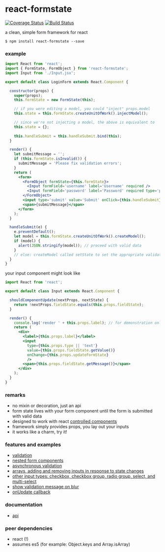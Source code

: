 # react-formstate

[![Coverage Status](https://coveralls.io/repos/github/dtrelogan/react-formstate/badge.svg?branch=master)](https://coveralls.io/github/dtrelogan/react-formstate?branch=master)
[![Build Status](https://travis-ci.org/dtrelogan/react-formstate.svg?branch=master)](https://travis-ci.org/dtrelogan/react-formstate)

a clean, simple form framework for react

    $ npm install react-formstate --save

### example

```jsx
import React from 'react';
import { FormState, FormObject } from 'react-formstate';
import Input from './Input.jsx';

export default class LoginForm extends React.Component {

  constructor(props) {
    super(props);
    this.formState = new FormState(this);

    // if you were editing a model, you could "inject" props.model
    this.state = this.formState.createUnitOfWork().injectModel();

    // since we're not injecting a model, the above is equivalent to
    this.state = {};
    
    this.handleSubmit = this.handleSubmit.bind(this);
  }

  render() {
    let submitMessage = '';
    if (this.formState.isInvalid()) {
      submitMessage = 'Please fix validation errors';
    }
    return (
      <form>
        <FormObject formState={this.formState}>
          <Input formField='username' label='Username' required />
          <Input formField='password' label='Password' required type='password' />
        </FormObject>
        <input type='submit' value='Submit' onClick={this.handleSubmit} />
        <span>{submitMessage}</span>
      </form>
    );
  }

  handleSubmit(e) {
    e.preventDefault();
    let model = this.formState.createUnitOfWork().createModel();
    if (model) {
      alert(JSON.stringify(model)); // proceed with valid data
    }
    // else: createModel called setState to set the appropriate validation messages
  }
}
```


your input component might look like

```jsx
import React from 'react';

export default class Input extends React.Component {

  shouldComponentUpdate(nextProps, nextState) {
    return !nextProps.fieldState.equals(this.props.fieldState);
  }

  render() {
    console.log('render ' + this.props.label); // for demonstration only
    return (
      <div>
        <label>{this.props.label}</label>
        <input
          type={this.props.type || 'text'}
          value={this.props.fieldState.getValue()}
          onChange={this.props.updateFormState}
          />
        <span>{this.props.fieldState.getMessage()}</span>
      </div>
    );
  }
}
```

### remarks

- no mixin or decoration, just an api
- form state lives with your form component until the form is submitted with valid data
- designed to work with react [controlled components](https://facebook.github.io/react/docs/forms.html#controlled-components)
- framework simply provides props, you lay out your inputs
- it works like a charm, try it!

### features and examples

- [validation](/docs/validationWiring.md)
- [nested form components](/docs/nestedFormExample.md)
- [asynchronous validation](/docs/asyncExample.md)
- [arrays, adding and removing inputs in response to state changes](/docs/arrayExample.md)
- [other input types: checkbox, checkbox group, radio group, select, and multi-select](/docs/otherInputTypes.md)
- [show validation message on blur](/docs/onBlurExample.md)
- [onUpdate callback](/docs/onUpdateExample.md)

### documentation

- [api](/docs/api.md)

### peer dependencies

- react (!)
- assumes es5 (for example: Object.keys and Array.isArray)
